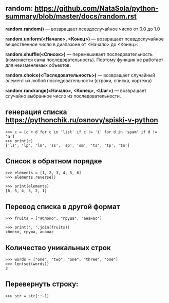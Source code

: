 ## random:  https://github.com/NataSola/python-summary/blob/master/docs/random.rst

**random.random()** — возвращает псевдослучайное число от 0.0 до 1.0

**random.uniform(<Начало>, <Конец>)** — возвращает псевдослучайное вещественное число в диапазоне от <Начало> до <Конец>:

**random.shuffle(<Список>)** — перемешивает последовательность (изменяется сама последовательность). Поэтому функция не работает для неизменяемых объектов. 

**random.choice(<Последовательность>)** — возвращает случайный элемент из любой последовательности (строки, списка, кортежа)

**random.randrange(<Начало>, <Конец>, <Шаг>)** — возвращает случайно выбранное число из последовательности.


## генерация списка https://pythonchik.ru/osnovy/spiski-v-python

    >>> c = [c + d for c in 'list' if c != 'i' for d in 'spam' if d != 'a']
    >>> print(c)
    ['ls', 'lp', 'lm', 'ss', 'sp', 'sm', 'ts', 'tp', 'tm']

## Список в обратном порядке

    >>> elements = [1, 2, 3, 4, 5, 6]
    >>> elements.reverse()

    >>> print(elements)
    [6, 5, 4, 3, 2, 1]

## Перевод списка в другой формат

    >>> fruits = ["яблоко", "груша", "ананас"]

    >>> print(', '.join(fruits))
    яблоко, груша, ананас

## Количество уникальных строк

    >>> words = ["one", "two", "one", "three", "one"]
    >>> len(set(words))
    3

    
## Перевернуть строку:
    >>> str = str[::-1]